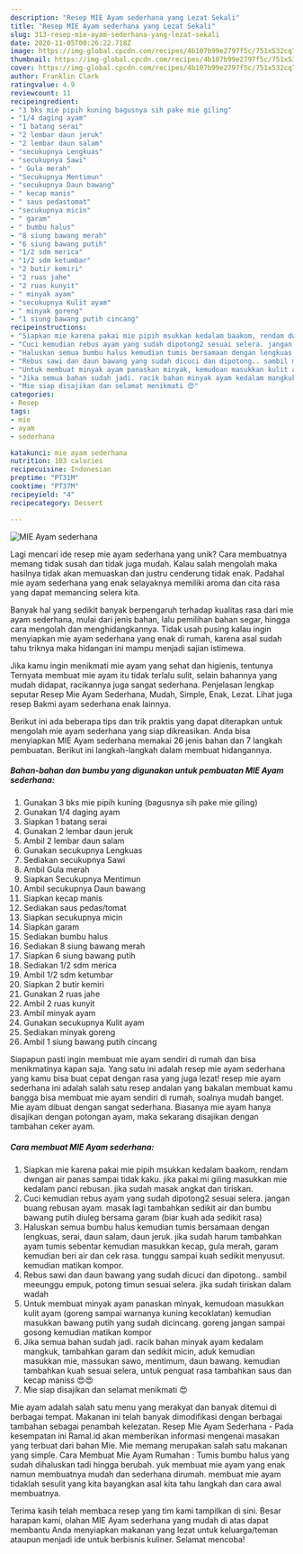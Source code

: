 ```yaml
---
description: "Resep MIE Ayam sederhana yang Lezat Sekali"
title: "Resep MIE Ayam sederhana yang Lezat Sekali"
slug: 313-resep-mie-ayam-sederhana-yang-lezat-sekali
date: 2020-11-05T00:26:22.718Z
image: https://img-global.cpcdn.com/recipes/4b107b99e2797f5c/751x532cq70/mie-ayam-sederhana-foto-resep-utama.jpg
thumbnail: https://img-global.cpcdn.com/recipes/4b107b99e2797f5c/751x532cq70/mie-ayam-sederhana-foto-resep-utama.jpg
cover: https://img-global.cpcdn.com/recipes/4b107b99e2797f5c/751x532cq70/mie-ayam-sederhana-foto-resep-utama.jpg
author: Franklin Clark
ratingvalue: 4.9
reviewcount: 11
recipeingredient:
- "3 bks mie pipih kuning bagusnya sih pake mie giling"
- "1/4 daging ayam"
- "1 batang serai"
- "2 lembar daun jeruk"
- "2 lembar daun salam"
- "secukupnya Lengkuas"
- "secukupnya Sawi"
- " Gula merah"
- "Secukupnya Mentimun"
- "secukupnya Daun bawang"
- " kecap manis"
- " saus pedastomat"
- "secukupnya micin"
- " garam"
- " bumbu halus"
- "8 siung bawang merah"
- "6 siung bawang putih"
- "1/2 sdm merica"
- "1/2 sdm ketumbar"
- "2 butir kemiri"
- "2 ruas jahe"
- "2 ruas kunyit"
- " minyak ayam"
- "secukupnya Kulit ayam"
- " minyak goreng"
- "1 siung bawang putih cincang"
recipeinstructions:
- "Siapkan mie karena pakai mie pipih msukkan kedalam baakom, rendam dwngan air panas sampai tidak kaku. jika pakai mi giling masukkan mie kedalam panci rebusan. jika sudah masak angkat dan tiriskan."
- "Cuci kemudian rebus ayam yang sudah dipotong2 sesuai selera. jangan buang rebusan ayam. masak lagi tambahkan sedikit air dan bumbu bawang putih diuleg bersama garam (biar kuah ada sedikit rasa)"
- "Haluskan semua bumbu halus kemudian tumis bersamaan dengan lengkuas, serai, daun salam, daun jeruk. jika sudah harum tambahkan ayam tumis sebentar kemudian masukkan kecap, gula merah, garam kemudian beri air dan cek rasa. tunggu sampai kuah sedikit menyusut. kemudian matikan kompor."
- "Rebus sawi dan daun bawang yang sudah dicuci dan dipotong.. sambil meeunggu empuk, potong timun sesuai selera. jika sudah tiriskan dalam wadah"
- "Untuk membuat minyak ayam panaskan minyak, kemudoan masukkan kulit ayam (goreng sampai warnanya kuning kecoklatan) kemudian masukkan bawang putih yang sudah dicincang. goreng jangan sampai gosong kemudian matikan kompor"
- "Jika semua bahan sudah jadi. racik bahan minyak ayam kedalam mangkuk, tambahkan garam dan sedikit micin, aduk kemudian masukkan mie, massukan sawo, mentimum, daun bawang. kemudian tambahkan kuah sesuai selera, untuk penguat rasa tambahkan saus dan kecap maniss 😍😍"
- "Mie siap disajikan dan selamat menikmati 😍"
categories:
- Resep
tags:
- mie
- ayam
- sederhana

katakunci: mie ayam sederhana 
nutrition: 103 calories
recipecuisine: Indonesian
preptime: "PT31M"
cooktime: "PT37M"
recipeyield: "4"
recipecategory: Dessert

---
```



![MIE Ayam sederhana](https://img-global.cpcdn.com/recipes/4b107b99e2797f5c/751x532cq70/mie-ayam-sederhana-foto-resep-utama.jpg)

Lagi mencari ide resep mie ayam sederhana yang unik? Cara membuatnya memang tidak susah dan tidak juga mudah. Kalau salah mengolah maka hasilnya tidak akan memuaskan dan justru cenderung tidak enak. Padahal mie ayam sederhana yang enak selayaknya memiliki aroma dan cita rasa yang dapat memancing selera kita.

Banyak hal yang sedikit banyak berpengaruh terhadap kualitas rasa dari mie ayam sederhana, mulai dari jenis bahan, lalu pemilihan bahan segar, hingga cara mengolah dan menghidangkannya. Tidak usah pusing kalau ingin menyiapkan mie ayam sederhana yang enak di rumah, karena asal sudah tahu triknya maka hidangan ini mampu menjadi sajian istimewa.

Jika kamu ingin menikmati mie ayam yang sehat dan higienis, tentunya Ternyata membuat mie ayam itu tidak terlalu sulit, selain bahannya yang mudah didapat, racikannya juga sangat sederhana. Penjelasan lengkap seputar Resep Mie Ayam Sederhana, Mudah, Simple, Enak, Lezat. Lihat juga resep Bakmi ayam sederhana enak lainnya.


Berikut ini ada beberapa tips dan trik praktis yang dapat diterapkan untuk mengolah mie ayam sederhana yang siap dikreasikan. Anda bisa menyiapkan MIE Ayam sederhana memakai 26 jenis bahan dan 7 langkah pembuatan. Berikut ini langkah-langkah dalam membuat hidangannya.

<!--inarticleads1-->

##### Bahan-bahan dan bumbu yang digunakan untuk pembuatan MIE Ayam sederhana:

1. Gunakan 3 bks mie pipih kuning (bagusnya sih pake mie giling)
1. Gunakan 1/4 daging ayam
1. Siapkan 1 batang serai
1. Gunakan 2 lembar daun jeruk
1. Ambil 2 lembar daun salam
1. Gunakan secukupnya Lengkuas
1. Sediakan secukupnya Sawi
1. Ambil  Gula merah
1. Siapkan Secukupnya Mentimun
1. Ambil secukupnya Daun bawang
1. Siapkan  kecap manis
1. Sediakan  saus pedas/tomat
1. Siapkan secukupnya micin
1. Siapkan  garam
1. Sediakan  bumbu halus
1. Sediakan 8 siung bawang merah
1. Siapkan 6 siung bawang putih
1. Sediakan 1/2 sdm merica
1. Ambil 1/2 sdm ketumbar
1. Siapkan 2 butir kemiri
1. Gunakan 2 ruas jahe
1. Ambil 2 ruas kunyit
1. Ambil  minyak ayam
1. Gunakan secukupnya Kulit ayam
1. Sediakan  minyak goreng
1. Ambil 1 siung bawang putih cincang


Siapapun pasti ingin membuat mie ayam sendiri di rumah dan bisa menikmatinya kapan saja. Yang satu ini adalah resep mie ayam sederhana yang kamu bisa buat cepat dengan rasa yang juga lezat! resep mie ayam sederhana ini adalah salah satu resep andalan yang bakalan membuat kamu bangga bisa membuat mie ayam sendiri di rumah, soalnya mudah banget. Mie ayam dibuat dengan sangat sederhana. Biasanya mie ayam hanya disajikan dengan potongan ayam, maka sekarang disajikan dengan tambahan ceker ayam. 

<!--inarticleads2-->

##### Cara membuat MIE Ayam sederhana:

1. Siapkan mie karena pakai mie pipih msukkan kedalam baakom, rendam dwngan air panas sampai tidak kaku. jika pakai mi giling masukkan mie kedalam panci rebusan. jika sudah masak angkat dan tiriskan.
1. Cuci kemudian rebus ayam yang sudah dipotong2 sesuai selera. jangan buang rebusan ayam. masak lagi tambahkan sedikit air dan bumbu bawang putih diuleg bersama garam (biar kuah ada sedikit rasa)
1. Haluskan semua bumbu halus kemudian tumis bersamaan dengan lengkuas, serai, daun salam, daun jeruk. jika sudah harum tambahkan ayam tumis sebentar kemudian masukkan kecap, gula merah, garam kemudian beri air dan cek rasa. tunggu sampai kuah sedikit menyusut. kemudian matikan kompor.
1. Rebus sawi dan daun bawang yang sudah dicuci dan dipotong.. sambil meeunggu empuk, potong timun sesuai selera. jika sudah tiriskan dalam wadah
1. Untuk membuat minyak ayam panaskan minyak, kemudoan masukkan kulit ayam (goreng sampai warnanya kuning kecoklatan) kemudian masukkan bawang putih yang sudah dicincang. goreng jangan sampai gosong kemudian matikan kompor
1. Jika semua bahan sudah jadi. racik bahan minyak ayam kedalam mangkuk, tambahkan garam dan sedikit micin, aduk kemudian masukkan mie, massukan sawo, mentimum, daun bawang. kemudian tambahkan kuah sesuai selera, untuk penguat rasa tambahkan saus dan kecap maniss 😍😍
1. Mie siap disajikan dan selamat menikmati 😍


Mie ayam adalah salah satu menu yang merakyat dan banyak ditemui di berbagai tempat. Makanan ini telah banyak dimodifikasi dengan berbagai tambahan sebagai penambah kelezatan. Resep Mie Ayam Sederhana - Pada kesempatan ini Ramal.id akan memberikan informasi mengenai masakan yang terbuat dari bahan Mie. Mie memang merupakan salah satu makanan yang simple. Cara Membuat Mie Ayam Rumahan : Tumis bumbu halus yang sudah dihaluskan tadi hingga berubah. yuk membuat mie ayam yang enak namun membuatnya mudah dan sederhana dirumah. membuat mie ayam tidaklah sesulit yang kita bayangkan asal kita tahu langkah dan cara awal membuatnya. 

Terima kasih telah membaca resep yang tim kami tampilkan di sini. Besar harapan kami, olahan MIE Ayam sederhana yang mudah di atas dapat membantu Anda menyiapkan makanan yang lezat untuk keluarga/teman ataupun menjadi ide untuk berbisnis kuliner. Selamat mencoba!
